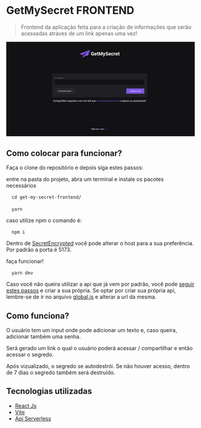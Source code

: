 # GetMySecret FRONTEND

> Frontend da aplicação feita para a criação de informações que serão acessadas atráves de um link apenas uma vez!

![Home](/images/home.png)

## Como colocar para funcionar?

Faça o clone do repositório e depois siga estes passos:

entre na pasta do projeto, abra um terminal e instale os pacotes necessários
```
  cd get-my-secret-frontend/

  yarn
```
 caso utilize npm o comando é:
```
  npm i
```

Dentro de [SecretEncrypted](src/pages/Home/components/SecretEncrypted/index.jsx) você pode alterar o host para a sua preferência. Por padrão a porta é 5173.

faça funcionar!
```
  yarn dev
```

Caso você não queira utilizar a api que já vem por padrão, você pode [seguir estes passos](https://github.com/kauelima21/get-my-secret-backend) e criar a sua própria.
Se optar por criar sua própria api, lembre-se de ir no arquivo [global.js](src/utils/global.js) e alterar a url da mesma.

## Como funciona?

O usuário tem um input onde pode adicionar um texto e, caso queira, adicionar também uma senha.

Será gerado um link o  qual o usuário poderá acessar / compartilhar e então acessar o segredo.

Após vizualizado, o segredo se autodestrói. Se não houver acesso, dentro de 7 dias o segredo também será destruído.

## Tecnologias utilizadas

- [React Js](https://pt-br.reactjs.org/)
- [Vite](https://vitejs.dev/)
- [Api Serverless](https://github.com/kauelima21/get-my-secret-backend)
